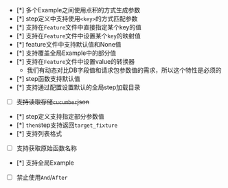 - [*] 多个Example之间使用点积的方式生成参数
- [*] step定义中支持使用`<key>`的方式匹配参数
- [*] 支持在`Feature`文件中直接指定某个key的值
- [*] 支持在`Feature`文件中设置某个`key`的映射值
- [*] feature文件中支持默认值和None值
- [*] 支持覆盖全局Example中的部分值
- [*] 支持在`Feature`文件中设置value的转换器
  - 我们有动态对比DB字段值和请求包参数值的需求，所以这个特性是必须的
- [*] step函数支持默认值
- [*] 支持通过配置设置默认的全局step加载目录
- [ ] ~~支持读取存储`cucumber`json~~
- [*] step定义支持指定部分参数值
- [*] `then`step支持返回`target_fixture`
- [*] 支持列表格式
- [ ] 支持获取原始函数名称
- [*] 支持全局Example
- [ ] 禁止使用`And`/`After`
